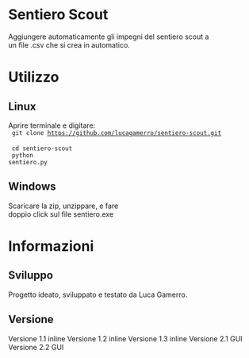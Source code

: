 # Sentiero Scout
Aggiungere automaticamente gli impegni del sentiero scout a <br>
un file .csv che si crea in automatico.

# Utilizzo
## Linux
Aprire terminale e digitare: <br>
<code> git clone https://github.com/lucagamerro/sentiero-scout.git </code> <br>
<code> cd sentiero-scout </code> <br>
<code> python sentiero.py </code> <br>
## Windows
Scaricare la zip, unzippare, e fare <br> 
doppio click sul file sentiero.exe

# Informazioni
## Sviluppo
Progetto ideato, sviluppato e testato da Luca Gamerro. <br>
## Versione
Versione 1.1 inline
Versione 1.2 inline
Versione 1.3 inline
Versione 2.1 GUI
Versione 2.2 GUI

